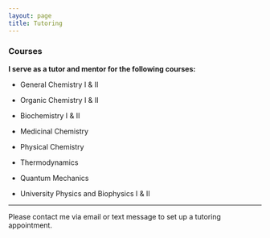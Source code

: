 ```yaml
---
layout: page
title: Tutoring
---
```

### Courses
**I serve as a tutor and mentor for the following courses:**

- General Chemistry I & II
- Organic Chemistry I & II
- Biochemistry I & II
- Medicinal Chemistry

- Physical Chemistry
- Thermodynamics
- Quantum Mechanics

- University Physics and Biophysics I & II

---

Please contact me via email or text message to set up a tutoring appointment.
